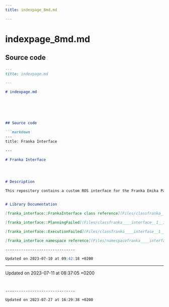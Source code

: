 ```yaml
---
title: indexpage_8md.md

---
```


# indexpage_8md.md






## Source code

```markdown
---
title: indexpage.md

---

# indexpage.md






## Source code

```markdown
---
title: Franka Interface

---

# Franka Interface




# Description

This repository contains a custom ROS interface for the Franka Emika Panda robot. It is based on the moveit framework, but provides a more convenient interface for the robot and a custom parameterization.


# Library Documentation

[franka_interface::FrankaInterface class reference](Files/classfranka____interface__1__1FrankaInterface_8md.md#file-classfranka--interface-1-1frankainterface.md)

[franka_interface::PlanningFailed](Files/classfranka____interface__1__1PlanningFailed_8md.md#file-classfranka--interface-1-1planningfailed.md)

[franka_interface::ExecutionFailed](Files/classfranka____interface__1__1ExecutionFailed_8md.md#file-classfranka--interface-1-1executionfailed.md)

[franka_interface namespace reference](Files/namespacefranka____interface_8md.md#file-namespacefranka--interface.md)

-------------------------------

Updated on 2023-07-10 at 09:42:18 +0200
```


-------------------------------

Updated on 2023-07-11 at 08:37:05 +0200
```


-------------------------------

Updated on 2023-07-27 at 16:29:38 +0200
